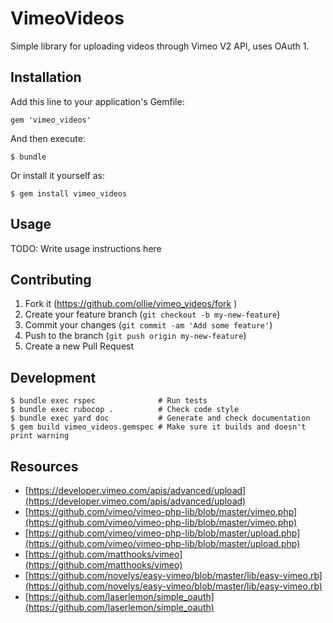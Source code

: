 # VimeoVideos

Simple library for uploading videos through Vimeo V2 API, uses OAuth 1.

## Installation

Add this line to your application's Gemfile:

    gem 'vimeo_videos'

And then execute:

    $ bundle

Or install it yourself as:

    $ gem install vimeo_videos

## Usage

TODO: Write usage instructions here

## Contributing

1. Fork it (https://github.com/ollie/vimeo_videos/fork )
2. Create your feature branch (`git checkout -b my-new-feature`)
3. Commit your changes (`git commit -am 'Add some feature'`)
4. Push to the branch (`git push origin my-new-feature`)
5. Create a new Pull Request

## Development

    $ bundle exec rspec              # Run tests
    $ bundle exec rubocop .          # Check code style
    $ bundle exec yard doc           # Generate and check documentation
    $ gem build vimeo_videos.gemspec # Make sure it builds and doesn't print warning

## Resources

* [https://developer.vimeo.com/apis/advanced/upload](https://developer.vimeo.com/apis/advanced/upload)
* [https://github.com/vimeo/vimeo-php-lib/blob/master/vimeo.php](https://github.com/vimeo/vimeo-php-lib/blob/master/vimeo.php)
* [https://github.com/vimeo/vimeo-php-lib/blob/master/upload.php](https://github.com/vimeo/vimeo-php-lib/blob/master/upload.php)
* [https://github.com/matthooks/vimeo](https://github.com/matthooks/vimeo)
* [https://github.com/novelys/easy-vimeo/blob/master/lib/easy-vimeo.rb](https://github.com/novelys/easy-vimeo/blob/master/lib/easy-vimeo.rb)
* [https://github.com/laserlemon/simple_oauth](https://github.com/laserlemon/simple_oauth)
